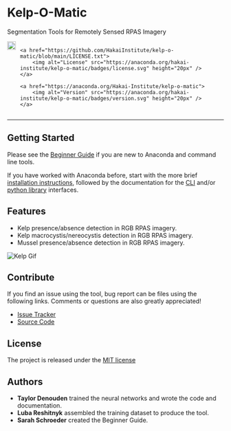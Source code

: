 # Kelp-O-Matic

Segmentation Tools for Remotely Sensed RPAS Imagery

<div style="overflow: hidden; display: flex; justify-content:flex-start; gap:10px;">
    <a href="https://github.com/HakaiInstitute/kelp-o-matic/actions/workflows/unit-test.yml">
        <img alt="🧪 Unit Tests" src="https://github.com/HakaiInstitute/kelp-o-matic/actions/workflows/unit-test.yml/badge.svg" height="20px" />
    </a>

    <a href="https://github.com/HakaiInstitute/kelp-o-matic/blob/main/LICENSE.txt">
        <img alt="License" src="https://anaconda.org/hakai-institute/kelp-o-matic/badges/license.svg" height="20px" />
    </a>

    <a href="https://anaconda.org/Hakai-Institute/kelp-o-matic">
        <img alt="Version" src="https://anaconda.org/hakai-institute/kelp-o-matic/badges/version.svg" height="20px" />
    </a>
</div>

***

## Getting Started

Please see the [Beginner Guide](beginner_guide/index.md) if you are new to Anaconda and command line tools.

If you have worked with Anaconda before, start with the more brief [installation instructions](installation.md), followed
by the documentation for the [CLI](cli.md) and/or [python library](python_lib.md) interfaces.

## Features

* Kelp presence/absence detection in RGB RPAS imagery.
* Kelp macrocystis/nereocystis detection in RGB RPAS imagery.
* Mussel presence/absence detection in RGB RPAS imagery.

![Kelp Gif](images/manley.gif)

## Contribute

If you find an issue using the tool, bug report can be files using the following links.
Comments or questions are also greatly appreciated!

- [Issue Tracker](https://github.com/HakaiInstitute/kelp-o-matic/issues)
- [Source Code](https://github.com/HakaiInstitute/kelp-o-matic)

## License

The project is released under the [MIT license](https://raw.githubusercontent.com/tayden/kelp-o-matic/main/LICENSE.txt)

## Authors

- **Taylor Denouden** trained the neural networks and wrote the code and documentation.
- **Luba Reshitnyk** assembled the training dataset to produce the tool.
- **Sarah Schroeder** created the Beginner Guide.